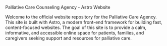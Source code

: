 Palliative Care Counseling Agency - Astro Website

Welcome to the official website repository for the Palliative Care Agency. This site is built with Astro, a modern front-end framework for building fast, content-focused websites. The goal of this site is to provide a calm, informative, and accessible online space for patients, families, and caregivers seeking support and resources for palliative care.